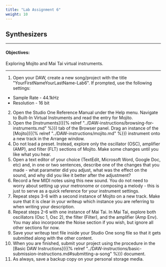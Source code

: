 ```yaml
---
title: "Lab Assignment 6"
weight: 10
---
```


<!-- # Lab Assignment 6 -->

## Synthesizers

---

#### Objectives:

Exploring Mojito and Mai Tai virtual instruments.

---

1.  Open your DAW, create a new song/project with the title "YourFirstNameYourLastName-Lab6". If prompted, use the following settings:

* Sample Rate - 44.1kHz
* Resolution - 16 bit

2.  Open the Studio One Reference Manual under the Help menu. Navigate to Built-In Virtual Instruments and read the entry for Mojito.
3.  Open the [Instruments]({{% relref "../DAW-instructions/browsing-for-instruments.md" %}}) tab of the Browser panel. Drag an instance of the [Mojito]({{% relref "../DAW-instructions/mojito.md" %}}) instrument onto a new track in the Arrange window.
4.  Do not load a preset. Instead, explore only the oscillator (OSC), amplifier (AMP), and filter (FLT) sections of Mojito. Make some changes until you like what you hear.
5.  Open a text editor of your choice (TextEdit, Microsoft Word, Google Doc, etc) and, in one or two sentences, describe one of the changes that you made - what parameter did you adjust, what was the effect on the sound, and why did you like it better after the adjustment?
6.  Record a few MIDI notes using this new sound. You do not need to worry about setting up your metronome or composing a melody - this is just to serve as a quick reference for your instrument settings.
7.  Repeat steps 3-6 with a second instance of Mojito on a new track. Make sure that it is clear in your writeup which instance you are referring to when writing your description.
8.  Repeat steps 2-6 with one instance of Mai Tai. In Mai Tai, explore both oscillators (Osc 1, Osc 2), the filter (Filter), and the amplifier (Amp Env). You may also incorporate the Noise section if you wish, but ignore all other sections for now.
9.  Save your writeup text file inside your Studio One song file so that it gets submitted along with the other content.
10. When you are finished, submit your project using the procedure in the [Basic DAW Instructions]({{% relref "../DAW-instructions/basic-submission-instructions.md#submitting-a-song" %}}) document.
11. As always, save a backup copy on your personal storage media.
